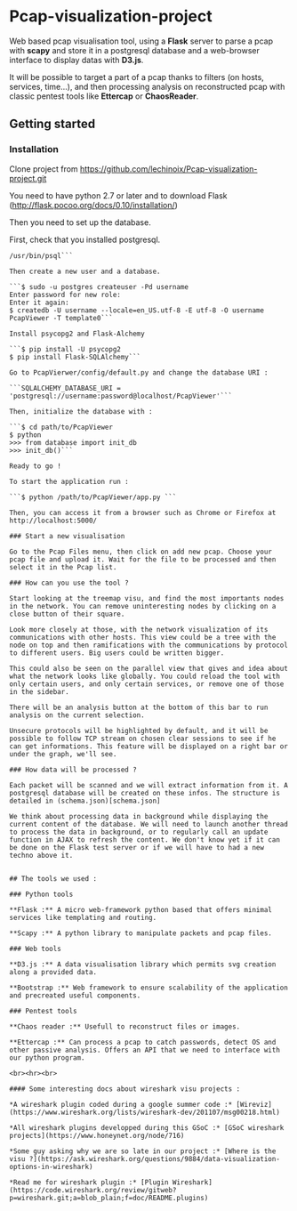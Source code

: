 # Pcap-visualization-project


Web based pcap visualisation tool, using a **Flask** server to parse a pcap with **scapy** and store it in a postgresql database and a web-browser interface to display datas with **D3.js**.

It will be possible to target a part of a pcap thanks to filters (on hosts, services, time...), and then processing analysis on reconstructed pcap with classic pentest tools like **Ettercap** or **ChaosReader**.


## Getting started

### Installation

Clone project from https://github.com/lechinoix/Pcap-visualization-project.git

You need to have python 2.7 or later and to download Flask (http://flask.pocoo.org/docs/0.10/installation/)

Then you need to set up the database.

First, check that you installed postgresql.

```$ which psql
/usr/bin/psql```

Then create a new user and a database.

```$ sudo -u postgres createuser -Pd username
Enter password for new role: 
Enter it again:
$ createdb -U username --locale=en_US.utf-8 -E utf-8 -O username PcapViewer -T template0```

Install psycopg2 and Flask-Alchemy

```$ pip install -U psycopg2
$ pip install Flask-SQLAlchemy```

Go to PcapVierwer/config/default.py and change the database URI :

```SQLALCHEMY_DATABASE_URI = 'postgresql://username:password@localhost/PcapViewer'```

Then, initialize the database with :

```$ cd path/to/PcapViewer
$ python
>>> from database import init_db
>>> init_db()```

Ready to go !

To start the application run :

```$ python /path/to/PcapViewer/app.py ```

Then, you can access it from a browser such as Chrome or Firefox at http://localhost:5000/

### Start a new visualisation

Go to the Pcap Files menu, then click on add new pcap. Choose your pcap file and upload it. Wait for the file to be processed and then select it in the Pcap list.

### How can you use the tool ?

Start looking at the treemap visu, and find the most importants nodes in the network. You can remove uninteresting nodes by clicking on a close button of their square. 

Look more closely at those, with the network visualization of its communications with other hosts. This view could be a tree with the node on top and then ramifications with the communications by protocol to different users. Big users could be written bigger.

This could also be seen on the parallel view that gives and idea about what the network looks like globally. You could reload the tool with only certain users, and only certain services, or remove one of those in the sidebar.

There will be an analysis button at the bottom of this bar to run analysis on the current selection.

Unsecure protocols will be highlighted by default, and it will be possible to follow TCP stream on chosen clear sessions to see if he can get informations. This feature will be displayed on a right bar or under the graph, we'll see.

### How data will be processed ?

Each packet will be scanned and we will extract information from it. A postgresql database will be created on these infos. The structure is detailed in (schema.json)[schema.json]

We think about processing data in background while displaying the current content of the database. We will need to launch another thread to process the data in background, or to regularly call an update function in AJAX to refresh the content. We don't know yet if it can be done on the Flask test server or if we will have to had a new techno above it.


## The tools we used :

### Python tools

**Flask :** A micro web-framework python based that offers minimal services like templating and routing.

**Scapy :** A python library to manipulate packets and pcap files.

### Web tools

**D3.js :** A data visualisation library which permits svg creation along a provided data.

**Bootstrap :** Web framework to ensure scalability of the application and precreated useful components.

### Pentest tools

**Chaos reader :** Usefull to reconstruct files or images. 

**Ettercap :** Can process a pcap to catch passwords, detect OS and other passive analysis. Offers an API that we need to interface with our python program.

<br><hr><br>

#### Some interesting docs about wireshark visu projects :

*A wireshark plugin coded during a google summer code :* [Wireviz](https://www.wireshark.org/lists/wireshark-dev/201107/msg00218.html)

*All wireshark plugins developped during this GSoC :* [GSoC wireshark projects](https://www.honeynet.org/node/716)

*Some guy asking why we are so late in our project :* [Where is the visu ?](https://ask.wireshark.org/questions/9884/data-visualization-options-in-wireshark)

*Read me for wireshark plugin :* [Plugin Wireshark](https://code.wireshark.org/review/gitweb?p=wireshark.git;a=blob_plain;f=doc/README.plugins)

